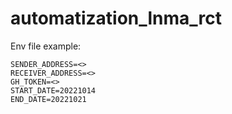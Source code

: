 # automatization_lnma_rct

Env file example:
```
SENDER_ADDRESS=<>
RECEIVER_ADDRESS=<>
GH_TOKEN=<>
START_DATE=20221014
END_DATE=20221021
```